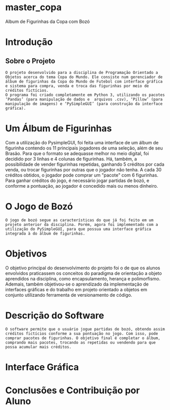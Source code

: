 # master_copa
Album de Figurinhas da Copa com Bozó
# Introdução
## Sobre o Projeto
	O projeto desenvolvido para a disciplina de Programação Orientado a Objetos acerca do tema Copa do Mundo. Ele consiste num gerenciador de álbum de figurinhas da Copa do Mundo de Futebol com interface gráfica e sistema para compra, venda e troca das figurinhas por meio de créditos fictícios. 
	O programa foi criado completamente em Python 3, utilizando os pacotes ‘Pandas’ (para manipulação de dados e  arquivos .csv), ‘Pillow’ (para manipulação de imagens) e ‘PySimpleGUI’ (para construção da interface gráfica). 
# Um Álbum de Figurinhas
Com a utilização do PysimpleGUI, foi feita uma interface de um álbum de figurinha contendo os 11 principais jogadores de uma seleção, além de seu Brasão. Para que o formato se adequasse melhor no meio digital, foi decidido por 3 linhas e 4 colunas de figurinhas. Há, também, a possibilidade de vender figurinhas repetidas, ganhando 5 créditos por cada venda, ou trocar figurinhas por outras que o jogador não tenha. A cada 30 créditos obtidos, o jogador pode comprar um "pacote" com 6 figurinhas. Para ganhar créditos do jogo, é necessário jogar partidas de bozó, e conforme a pontuação, ao jogador é concedido mais ou menos dinheiro.
# O Jogo de Bozó
	O jogo de bozó segue as características do que já foi feito em um projeto anterior da disciplina. Porém, agora foi implementado com a utilização do PySimpleGUI, para que possua uma interface gráfica integrada à do álbum de figurinhas.

# Objetivos
O objetivo principal do desenvolvimento do projeto foi o de que os alunos envolvidos praticassem os conceitos do paradigma de orientação a objeto aprendidos na disciplina, como encapsulamento, herança e polimorfismo. Ademais, também objetivou-se o aprendizado da implementação de interfaces gráficas e do trabalho em projeto orientado a objetos em conjunto utilizando ferramenta de versionamento de código.

# Descrição do Software
	O software permite que o usuário jogue partidas de bozó, obtendo assim créditos fictícios conforme a sua pontuação no jogo. Com isso, pode comprar pacotes de figurinhas. O objetivo final é completar o álbum, comprando mais pacotes, trocando as repetidas ou vendendo para que possa acumular mais créditos.
# Interface Gráfica
# Conclusões e Contribuição por Aluno